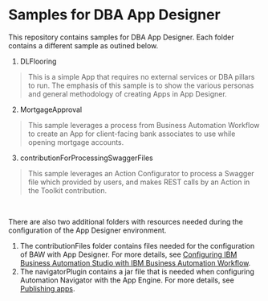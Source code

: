 # Samples for DBA App Designer

This repository contains samples for DBA App Designer.  Each folder contains a different sample as outined below.

1. DLFlooring
> This is a simple App that requires no external services or DBA pillars to run.  The emphasis of this sample is to show the various personas and general methodology of creating Apps in App Designer.
2. MortgageApproval
> This sample leverages a process from Business Automation Workflow to create an App for client-facing bank associates to use while opening mortgage accounts.
3. contributionForProcessingSwaggerFiles
> This sample leverages an Action Configurator to process a Swagger file which provided by users, and makes REST calls by an Action in the Toolkit contribution. 

&nbsp;

There are also two additional folders with resources needed during the configuration of the App Designer environment.
1. The contributionFiles folder contains files needed for the configuration of BAW with App Designer.  For more details, see 
[Configuring IBM Business Automation Studio with IBM Business Automation Workflow](https://www.ibm.com/support/knowledgecenter/en/SSYHZ8_20.0.x/com.ibm.dba.install/op_topics/tsk_basconfig_baw.html).
2. The navigatorPlugin contains a jar file that is needed when configuring Automation Navigator with the App Engine.  For more details, see
[Publishing apps](https://www.ibm.com/support/knowledgecenter/SSYHZ8_19.0.x/com.ibm.dba.appdesign/topics/tsk_bas_publishapps.html).
